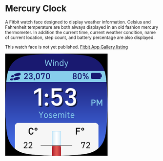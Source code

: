 # Mercury Clock
A Fitbit watch face designed to display weather information. Celsius and Fahrenheit temperature are both always displayed in an old fashion mercury thermometer. In addition the current time, current weather condition, name of current location, step count, and battery percentage are also displayed. 

This watch face is not yet published. [Fitbit App Gallery listing](https://gam.fitbit.com/apps/158927f76ba6) 

![screenshot](Screenshot.png)
